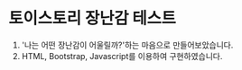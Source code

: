 # 토이스토리 장난감 테스트 

1. '나는 어떤 장난감이 어울릴까?'하는 마음으로 만들어보았습니다.
2. HTML, Bootstrap, Javascript를 이용하여 구현하였습니다.
